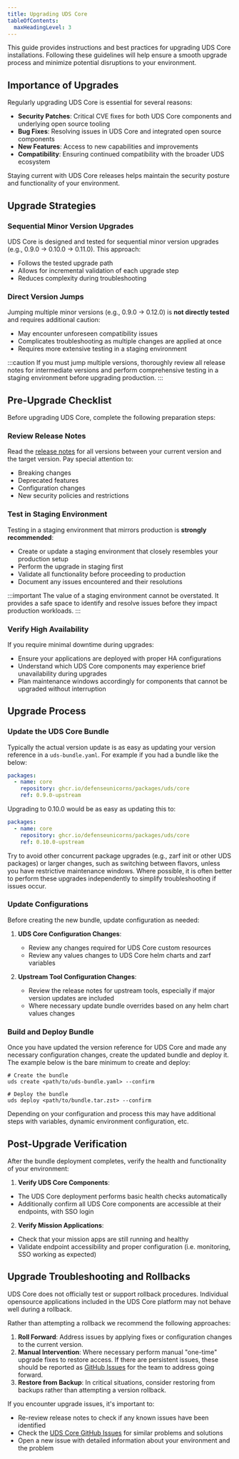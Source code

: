 ```yaml
---
title: Upgrading UDS Core
tableOfContents:
  maxHeadingLevel: 3
---
```


This guide provides instructions and best practices for upgrading UDS Core installations. Following these guidelines will help ensure a smooth upgrade process and minimize potential disruptions to your environment.

## Importance of Upgrades

Regularly upgrading UDS Core is essential for several reasons:

- **Security Patches**: Critical CVE fixes for both UDS Core components and underlying open source tooling
- **Bug Fixes**: Resolving issues in UDS Core and integrated open source components
- **New Features**: Access to new capabilities and improvements
- **Compatibility**: Ensuring continued compatibility with the broader UDS ecosystem

Staying current with UDS Core releases helps maintain the security posture and functionality of your environment.

## Upgrade Strategies

### Sequential Minor Version Upgrades

UDS Core is designed and tested for sequential minor version upgrades (e.g., 0.9.0 → 0.10.0 → 0.11.0). This approach:

- Follows the tested upgrade path
- Allows for incremental validation of each upgrade step
- Reduces complexity during troubleshooting

### Direct Version Jumps

Jumping multiple minor versions (e.g., 0.9.0 → 0.12.0) is **not directly tested** and requires additional caution:

- May encounter unforeseen compatibility issues
- Complicates troubleshooting as multiple changes are applied at once
- Requires more extensive testing in a staging environment

:::caution
If you must jump multiple versions, thoroughly review all release notes for intermediate versions and perform comprehensive testing in a staging environment before upgrading production.
:::

## Pre-Upgrade Checklist

Before upgrading UDS Core, complete the following preparation steps:

### Review Release Notes

Read the [release notes](https://github.com/defenseunicorns/uds-core/releases) for all versions between your current version and the target version. Pay special attention to:
- Breaking changes
- Deprecated features
- Configuration changes
- New security policies and restrictions

### Test in Staging Environment

Testing in a staging environment that mirrors production is **strongly recommended**:

- Create or update a staging environment that closely resembles your production setup
- Perform the upgrade in staging first
- Validate all functionality before proceeding to production
- Document any issues encountered and their resolutions

:::important
The value of a staging environment cannot be overstated. It provides a safe space to identify and resolve issues before they impact production workloads.
:::

### Verify High Availability

If you require minimal downtime during upgrades:

- Ensure your applications are deployed with proper HA configurations
- Understand which UDS Core components may experience brief unavailability during upgrades
- Plan maintenance windows accordingly for components that cannot be upgraded without interruption

## Upgrade Process

### Update the UDS Core Bundle

Typically the actual version update is as easy as updating your version reference in a `uds-bundle.yaml`. For example if you had a bundle like the below:

```yaml
packages:
  - name: core
    repository: ghcr.io/defenseunicorns/packages/uds/core
    ref: 0.9.0-upstream
```

Upgrading to 0.10.0 would be as easy as updating this to:

```yaml
packages:
  - name: core
    repository: ghcr.io/defenseunicorns/packages/uds/core
    ref: 0.10.0-upstream
```

Try to avoid other concurrent package upgrades (e.g., zarf init or other UDS packages) or larger changes, such as switching between flavors, unless you have restrictive maintenance windows. Where possible, it is often better to perform these upgrades independently to simplify troubleshooting if issues occur.

### Update Configurations

Before creating the new bundle, update configuration as needed:

1. **UDS Core Configuration Changes**:
   - Review any changes required for UDS Core custom resources
   - Review any values changes to UDS Core helm charts and zarf variables

2. **Upstream Tool Configuration Changes**:
   - Review the release notes for upstream tools, especially if major version updates are included
   - Where necessary update bundle overrides based on any helm chart values changes

### Build and Deploy Bundle

Once you have updated the version reference for UDS Core and made any necessary configuration changes, create the updated bundle and deploy it. The example below is the bare minimum to create and deploy:

```console
# Create the bundle
uds create <path/to/uds-bundle.yaml> --confirm

# Deploy the bundle
uds deploy <path/to/bundle.tar.zst> --confirm
```

Depending on your configuration and process this may have additional steps with variables, dynamic environment configuration, etc.

## Post-Upgrade Verification

After the bundle deployment completes, verify the health and functionality of your environment:

1. **Verify UDS Core Components**:
  - The UDS Core deployment performs basic health checks automatically
  - Additionally confirm all UDS Core components are accessible at their endpoints, with SSO login

2. **Verify Mission Applications**:
  - Check that your mission apps are still running and healthy
  - Validate endpoint accessibility and proper configuration (i.e. monitoring, SSO working as expected)

## Upgrade Troubleshooting and Rollbacks

UDS Core does not officially test or support rollback procedures. Individual opensource applications included in the UDS Core platform may not behave well during a rollback.

Rather than attempting a rollback we recommend the following approaches:

1. **Roll Forward**: Address issues by applying fixes or configuration changes to the current version.
1. **Manual Intervention**: Where necessary perform manual "one-time" upgrade fixes to restore access. If there are persistent issues, these should be reported as [GitHub Issues](https://github.com/defenseunicorns/uds-core/issues) for the team to address going forward.
1. **Restore from Backup**: In critical situations, consider restoring from backups rather than attempting a version rollback.

If you encounter upgrade issues, it's important to:
- Re-review release notes to check if any known issues have been identified
- Check the [UDS Core GitHub Issues](https://github.com/defenseunicorns/uds-core/issues) for similar problems and solutions
- Open a new issue with detailed information about your environment and the problem
